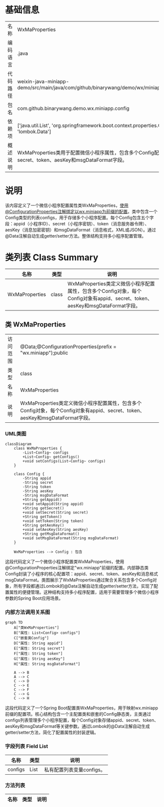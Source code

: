 # 基础信息

|      |      |
|------|------|
| 名称 | WxMaProperties |
| 编码语言 | .java |
| 代码路径 | weixin-java-miniapp-demo/src/main/java/com/github/binarywang/demo/wx/miniapp/config/WxMaProperties.java |
| 包名 | com.github.binarywang.demo.wx.miniapp.config |
| 依赖项 | ['java.util.List', 'org.springframework.boot.context.properties.ConfigurationProperties', 'lombok.Data'] |
| 概述说明 | WxMaProperties类用于配置微信小程序属性，包含多个Config配置项，每个配置项有appid、secret、token、aesKey和msgDataFormat字段。 |

# 说明

该内容定义了一个微信小程序配置属性类WxMaProperties，使用@ConfigurationProperties注解绑定以wx.miniapp为前缀的配置。类中包含一个Config类型的列表configs，用于存储多个小程序配置。每个Config包含五个字段：appid（小程序ID）、secret（小程序密钥）、token（消息服务器令牌）、aesKey（消息加密密钥）和msgDataFormat（消息格式，XML或JSON）。通过@Data注解自动生成getter/setter方法。整体结构支持多小程序配置管理。

# 类列表 Class Summary

| 名称   | 类型  | 说明 |
|-------|------|-------------|
| WxMaProperties | class | WxMaProperties类定义微信小程序配置属性，包含多个Config对象，每个Config对象有appid、secret、token、aesKey和msgDataFormat字段。 |



## 类 WxMaProperties

|      |      |
|------|------|
| 访问范围 | @Data;@ConfigurationProperties(prefix = "wx.miniapp");public |
| 类型 | class |
| 名称 | WxMaProperties |
| 说明 | WxMaProperties类定义微信小程序配置属性，包含多个Config对象，每个Config对象有appid、secret、token、aesKey和msgDataFormat字段。 |


### UML类图

```mermaid
classDiagram
    class WxMaProperties {
        -List~Config~ configs
        +List~Config~ getConfigs()
        +void setConfigs(List~Config~ configs)
    }

    class Config {
        -String appid
        -String secret
        -String token
        -String aesKey
        -String msgDataFormat
        +String getAppid()
        +void setAppid(String appid)
        +String getSecret()
        +void setSecret(String secret)
        +String getToken()
        +void setToken(String token)
        +String getAesKey()
        +void setAesKey(String aesKey)
        +String getMsgDataFormat()
        +void setMsgDataFormat(String msgDataFormat)
    }

    WxMaProperties --> Config : 包含
```

这段代码定义了一个微信小程序配置类WxMaProperties，使用@ConfigurationProperties注解绑定"wx.miniapp"前缀的配置。内部静态类Config封装了小程序的核心配置项：appid、secret、token、aesKey和消息格式msgDataFormat。类图展示了WxMaProperties通过聚合关系包含多个Config对象，所有字段都通过Lombok的@Data注解自动生成getter/setter方法，实现了配置属性的便捷管理。这种结构支持多小程序配置，适用于需要管理多个微信小程序参数的Spring Boot应用场景。


### 内部方法调用关系图

```mermaid
graph TD
    A["类WxMaProperties"]
    B["属性: List<Config> configs"]
    C["嵌套类Config"]
    D["属性: String appid"]
    E["属性: String secret"]
    F["属性: String token"]
    G["属性: String aesKey"]
    H["属性: String msgDataFormat"]

    A --> B
    A --> C
    C --> D
    C --> E
    C --> F
    C --> G
    C --> H
```

这段代码定义了一个Spring Boot配置类WxMaProperties，用于映射wx.miniapp前缀的配置项。核心结构包含一个主配置类和嵌套的Config静态类，主类通过configs列表管理多个小程序配置，每个Config对象存储appid、secret、token、aesKey和msgDataFormat等关键参数。通过Lombok的@Data注解自动生成getter/setter方法，简化了配置属性的封装逻辑。

### 字段列表 Field List

| 名称  | 类型  | 说明 |
|-------|-------|------|
| configs | List<Config> | 私有配置列表变量configs。 |

### 方法列表

| 名称  | 类型  | 说明 |
|-------|-------|------|




